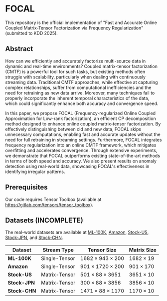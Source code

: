 # FOCAL

This repository is the official implementation of 
"Fast and Accurate Online Coupled Matrix-Tensor Factorization via Frequency Regularization" (submitted to KDD 2025).

## Abstract

How can we efficiently and accurately factorize multi-source data in dynamic and real-time environments?
Coupled matrix-tensor factorization (CMTF) is a powerful tool for such tasks, but existing methods often struggle with scalability, particularly when dealing with continuously streaming data.
Traditional CMTF approaches, while effective at capturing complex relationships, suffer from computational inefficiencies and the need for retraining as new data arrive.
Moreover, many techniques fail to properly incorporate the inherent temporal characteristics of the data, which could significantly enhance both accuracy and convergence speed.

In this paper, we propose FOCAL (Frequency-regularized Online Coupled Approximation for Low-rank factorization), an efficient CP decomposition method designed to enhance online coupled matrix-tensor factorization.
By effectively distinguishing between old and new data, FOCAL skips unnecessary computations, enabling fast and accurate updates without the need for full retraining in streaming settings.
Furthermore, FOCAL integrates frequency regularization into an online CMTF framework, which mitigates overfitting and accelerates convergence.
Through extensive experiments, we demonstrate that FOCAL outperforms existing state-of-the-art methods in terms of both speed and accuracy.
We also present results on anomaly detection using real-world data, showcasing FOCAL's effectiveness in identifying irregular patterns. 

## Prerequisites
Our code requires Tensor Toolbox (available at https://gitlab.com/tensors/tensor_toolbox).

## Datasets (INCOMPLETE)
The real-world datasets are available at [ML-100K](https://grouplens.org/datasets/movielens/100k/), [Amazon](https://www.kaggle.com/datasets/deovcs/amazon-dataset), [Stock-US](), [Stock-JPN](), and [Stock-CHN]().

| Dataset      | Stream Type     | Tensor Size               | Matrix Size         |
|-------------|---------------|--------------------------|---------------------|
| **ML-100K**  | Single-Tensor  | $1682 \times 943 \times 200$   | $1682 \times 19$   |
| **Amazon**   | Single-Tensor  | $901 \times 1720 \times 200$  | $901 \times 170$   |
| **Stock-US** | Matrix-Tensor  | $501 \times 88 \times 3651$  | $3651 \times 10$   |
| **Stock-JPN** | Matrix-Tensor  | $300 \times 88 \times 3856$       | $3856 \times 10$       |
| **Stock-CHN**  | Matrix-Tensor  | $1471 \times 88 \times 1170$       | $1170 \times 10$       |


